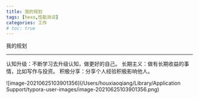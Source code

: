 ```yaml
---
title: 我的规划
tags: [hexo,性能测试]
categories: 工作
# toc: true
---
```


我的规划

---
认知升级：不断学习去升级认知，做更好的自己。
长期主义：做有长期收益的事情，比如写作与投资。
积极分享：分享个人经验积极影响他人。











![image-20210625103901356](/Users/houxiaoqiang/Library/Application Support/typora-user-images/image-20210625103901356.png)